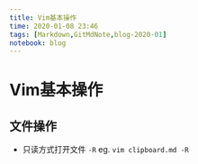 ```yaml
---
title: Vim基本操作
time: 2020-01-08 23:46
tags: [Markdown,GitMdNote,blog-2020-01]
notebook: blog
---
```


# Vim基本操作

## 文件操作

- 只读方式打开文件 `-R` eg. `vim clipboard.md -R`
